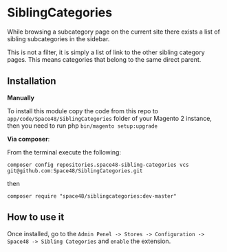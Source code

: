 # SiblingCategories

While browsing a subcategory page on the current site there exists a list of sibling subcategories in the sidebar. 

This is not a filter, it is simply a list of link to the other sibling category pages. This means categories that belong to the same direct parent.

## Installation

**Manually** 

To install this module copy the code from this repo to `app/code/Space48/SiblingCategories` folder of your Magento 2 instance, then you need to run php `bin/magento setup:upgrade`

**Via composer**:

From the terminal execute the following:

`composer config repositories.space48-sibling-categories vcs git@github.com:Space48/SiblingCategories.git`

then

`composer require "space48/siblingcategories:dev-master"`

## How to use it
Once installed, go to the `Admin Penel -> Stores -> Configuration -> Space48 -> Sibling Categories` and `enable` the extension.
